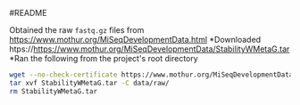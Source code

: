 #README

Obtained the raw `fastq.gz` files from https://www.mothur.org/MiSeqDevelopmentData.html
*Downloaded htps://https://www.mothur.org/MiSeqDevelopmentData/StabilityWMetaG.tar
*Ran the following from the project's root directory

```bash
wget --no-check-certificate https://www.mothur.org/MiSeqDevelopmentData/StabilityWMetaG.tar
tar xvf StabilityWMetaG.tar -C data/raw/
rm StabilityWMetaG.tar
```

